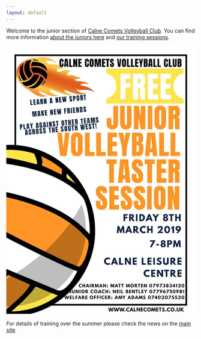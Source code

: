 ```yaml
---
layout: default
---
```


Welcome to the junior section of [Calne Comets Volleyball Club](http://www.calnecomets.co.uk/). You can find more information [about the juniors here](/about.html) and [our training sessions](/training.html).

![Current squad](/images/open-invite-20190308.jpg "Come and try volleyball")

For details of training over the summer please check the news on the [main site](http://www.calnecomets.co.uk/).
